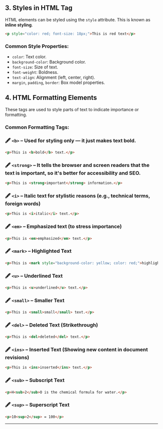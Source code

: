 ## 3. Styles in HTML Tag

HTML elements can be styled using the `style` attribute. This is known as **inline styling**.

```html
<p style="color: red; font-size: 18px;">This is red text</p>
```

### Common Style Properties:
- `color`: Text color.
- `background-color`: Background color.
- `font-size`: Size of text.
- `font-weight`: Boldness.
- `text-align`: Alignment (left, center, right).
- `margin`, `padding`, `border`: Box model properties.

## 4. HTML Formatting Elements

These tags are used to style parts of text to indicate importance or formatting.

### Common Formatting Tags:
### 🖋️ `<b>` – Used for styling only — it just makes text bold.
```html
<p>This is <b>bold</b> text.</p>
```

### 🖋️ `<strong>` – It tells the browser and screen readers that the text is important, so it's better for accessibility and SEO.
```html
<p>This is <strong>important</strong> information.</p>
```

### 🖋️ `<i>` – Italic text for stylistic reasons (e.g., technical terms, foreign words) 
```html
<p>This is <i>italic</i> text.</p>
```

### 🖋️ `<em>` – Emphasized text (to stress importance)
```html
<p>This is <em>emphasized</em> text.</p>
```

### 🖋️ `<mark>` – Highlighted Text
```html
<p>This is <mark style="background-color: yellow; color: red;">highlighted</mark> text.</p>
```

### 🖋️ `<u>` – Underlined Text
```html
<p>This is <u>underlined</u> text.</p>
```

### 🖋️ `<small>` – Smaller Text
```html
<p>This is <small>small</small> text.</p>
```

### 🖋️ `<del>` – Deleted Text (Strikethrough)
```html
<p>This is <del>deleted</del> text.</p>
```

### 🖋️ `<ins>` – Inserted Text (Showing new content in document revisions)
```html
<p>This is <ins>inserted</ins> text.</p>
```

### 🖋️ `<sub>` – Subscript Text
```html
<p>H<sub>2</sub>O is the chemical formula for water.</p>
```

### 🖋️ `<sup>` – Superscript Text
```html
<p>10<sup>2</sup> = 100</p>
```

---

